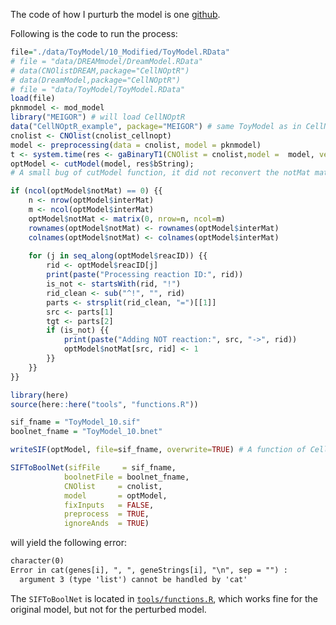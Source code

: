 
The code of how I purturb the model is one [github](https://gitlab.com/uniluxembourg/lcsb/BioCore/disease_maps/machine-learning-for-boolean-networks/genetic-algorithms-bingyu-jiang-internship/-/blob/bf8fadcb280a0b5cd17c56d90ca0b9735458ac65/02.Pertub_model.R). 

Following is the code to run the process: 

```r
file="./data/ToyModel/10_Modified/ToyModel.RData"
# file = "data/DREAMmodel/DreamModel.RData"
# data(CNOlistDREAM,package="CellNOptR")
# data(DreamModel,package="CellNOptR")
# file = "data/ToyModel/ToyModel.RData"
load(file)
pknmodel <- mod_model
library("MEIGOR") # will load CellNOptR
data("CellNOptR_example", package="MEIGOR") # same ToyModel as in CellNOptR
cnolist <- CNOlist(cnolist_cellnopt)
model <- preprocessing(data = cnolist, model = pknmodel)
t <- system.time(res <- gaBinaryT1(CNOlist = cnolist,model =  model, verbose=FALSE))
optModel <- cutModel(model, res$bString);
# A small bug of cutModel function, it did not reconvert the notMat matrix.

if (ncol(optModel$notMat) == 0) {{
    n <- nrow(optModel$interMat)
    m <- ncol(optModel$interMat)
    optModel$notMat <- matrix(0, nrow=n, ncol=m)
    rownames(optModel$notMat) <- rownames(optModel$interMat)
    colnames(optModel$notMat) <- colnames(optModel$interMat)
    
    for (j in seq_along(optModel$reacID)) {{
        rid <- optModel$reacID[j]
        print(paste("Processing reaction ID:", rid))
        is_not <- startsWith(rid, "!")
        rid_clean <- sub("^!", "", rid)
        parts <- strsplit(rid_clean, "=")[[1]]
        src <- parts[1]
        tgt <- parts[2]
        if (is_not) {{
            print(paste("Adding NOT reaction:", src, "->", rid))
            optModel$notMat[src, rid] <- 1
        }}
    }}
}}

library(here)
source(here::here("tools", "functions.R"))

sif_fname = "ToyModel_10.sif"
boolnet_fname = "ToyModel_10.bnet"

writeSIF(optModel, file=sif_fname, overwrite=TRUE) # A function of CellNOptR

SIFToBoolNet(sifFile     = sif_fname,
            boolnetFile = boolnet_fname,
            CNOlist     = cnolist,
            model       = optModel,
            fixInputs   = FALSE,
            preprocess  = TRUE,
            ignoreAnds  = TRUE)
```
will yield the following error:
```txt
character(0)
Error in cat(genes[i], ", ", geneStrings[i], "\n", sep = "") : 
  argument 3 (type 'list') cannot be handled by 'cat'
```

The `SIFToBoolNet` is located in [`tools/functions.R`](https://gitlab.com/uniluxembourg/lcsb/BioCore/disease_maps/machine-learning-for-boolean-networks/genetic-algorithms-bingyu-jiang-internship/-/blob/bf8fadcb280a0b5cd17c56d90ca0b9735458ac65/tools/functions.R), which works fine for the original model, but not for the perturbed model. 